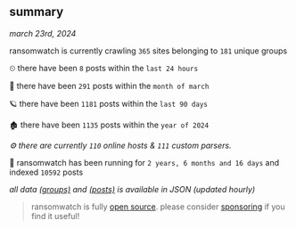 
## summary
_march 23rd, 2024_

ransomwatch is currently crawling `365` sites belonging to `181` unique groups

⏲ there have been `8` posts within the `last 24 hours`

🦈 there have been `291` posts within the `month of march`

🪐 there have been `1181` posts within the `last 90 days`

🏚 there have been `1135` posts within the `year of 2024`

_⚙️ there are currently `110` online hosts & `111` custom parsers._

🦕 ransomwatch has been running for `2 years, 6 months and 16 days` and indexed `10592` posts

_all data  [(groups)](http://ransomwhat.telemetry.ltd/groups) and [(posts)](http://ransomwhat.telemetry.ltd/posts) is available in JSON (updated hourly)_

> ransomwatch is fully [open source](https://github.com/joshhighet/ransomwatch#ransomwatch--). please consider [sponsoring](https://github.com/sponsors/joshhighet) if you find it useful!
